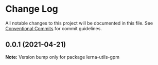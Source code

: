 # Change Log

All notable changes to this project will be documented in this file.
See [Conventional Commits](https://conventionalcommits.org) for commit guidelines.

## 0.0.1 (2021-04-21)

**Note:** Version bump only for package lerna-utils-gpm
